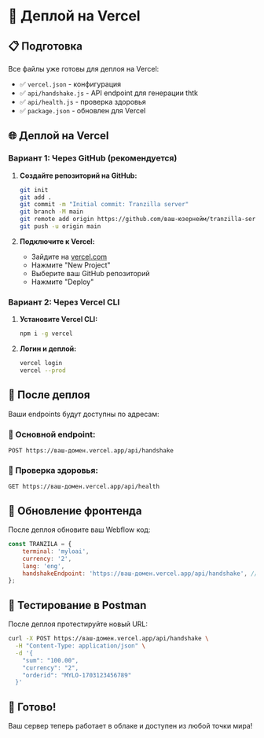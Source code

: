 # 🚀 Деплой на Vercel

## 📋 Подготовка

Все файлы уже готовы для деплоя на Vercel:
- ✅ `vercel.json` - конфигурация
- ✅ `api/handshake.js` - API endpoint для генерации thtk  
- ✅ `api/health.js` - проверка здоровья
- ✅ `package.json` - обновлен для Vercel

## 🌐 Деплой на Vercel

### Вариант 1: Через GitHub (рекомендуется)

1. **Создайте репозиторий на GitHub:**
   ```bash
   git init
   git add .
   git commit -m "Initial commit: Tranzilla server"
   git branch -M main
   git remote add origin https://github.com/ваш-юзернейм/tranzilla-server.git
   git push -u origin main
   ```

2. **Подключите к Vercel:**
   - Зайдите на [vercel.com](https://vercel.com)
   - Нажмите "New Project"
   - Выберите ваш GitHub репозиторий
   - Нажмите "Deploy"

### Вариант 2: Через Vercel CLI

1. **Установите Vercel CLI:**
   ```bash
   npm i -g vercel
   ```

2. **Логин и деплой:**
   ```bash
   vercel login
   vercel --prod
   ```

## 🔗 После деплоя

Ваши endpoints будут доступны по адресам:

### 🎯 Основной endpoint:
```
POST https://ваш-домен.vercel.app/api/handshake
```

### 💚 Проверка здоровья:
```
GET https://ваш-домен.vercel.app/api/health
```

## 📝 Обновление фронтенда

После деплоя обновите ваш Webflow код:

```javascript
const TRANZILA = {
    terminal: 'myloai',
    currency: '2',
    lang: 'eng',
    handshakeEndpoint: 'https://ваш-домен.vercel.app/api/handshake', // 👈 Новый URL
};
```

## 🧪 Тестирование в Postman

После деплоя протестируйте новый URL:

```bash
curl -X POST https://ваш-домен.vercel.app/api/handshake \
  -H "Content-Type: application/json" \
  -d '{
    "sum": "100.00",
    "currency": "2",
    "orderid": "MYLO-1703123456789"
  }'
```

## 🎉 Готово!

Ваш сервер теперь работает в облаке и доступен из любой точки мира!
